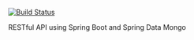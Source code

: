 [![Build Status](https://travis-ci.org/charlesmarvin/dsmc-api.svg?branch=master)](https://travis-ci.org/charlesmarvin/dsmc-api)

RESTful API using Spring Boot and Spring Data Mongo
